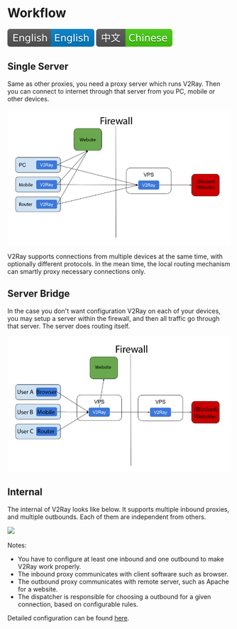 # Workflow

![English](resources/englishc.svg) [![Chinese](resources/chinese.svg)](https://www.v2ray.com/chapter_00/workflow.html)

## Single Server

Same as other proxies, you need a proxy server which runs V2Ray. Then you can connect to internet through that server from you PC, mobile or other devices.

![](../resources/direct.png)

V2Ray supports connections from multiple devices at the same time, with optionally different protocols. In the mean time, the local routing mechanism can smartly proxy necessary connections only.

## Server Bridge

In the case you don't want configuration V2Ray on each of your devices, you may setup a server within the firewall, and then all traffic go through that server. The server does routing itself.

![](../resources/relay.png)

## Internal

The internal of V2Ray looks like below. It supports multiple inbound proxies, and multiple outbounds. Each of them are independent from others.

![](../resources/internal.svg)

Notes:

* You have to configure at least one inbound and one outbound to make V2Ray work properly.
* The inbound proxy communicates with client software such as browser.
* The outbound proxy communicates with remote server, such as Apache for a website.
* The dispatcher is responsible for choosing a outbound for a given connection, based on configurable rules.

Detailed configuration can be found [here](../configuration/overview.md).
